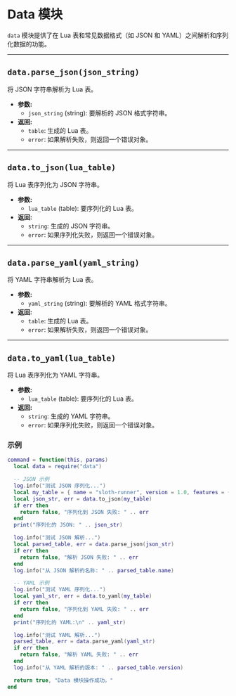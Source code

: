 # Data 模块

`data` 模块提供了在 Lua 表和常见数据格式（如 JSON 和 YAML）之间解析和序列化数据的功能。

---

## `data.parse_json(json_string)`

将 JSON 字符串解析为 Lua 表。

*   **参数:**
    *   `json_string` (string): 要解析的 JSON 格式字符串。
*   **返回:**
    *   `table`: 生成的 Lua 表。
    *   `error`: 如果解析失败，则返回一个错误对象。

---

## `data.to_json(lua_table)`

将 Lua 表序列化为 JSON 字符串。

*   **参数:**
    *   `lua_table` (table): 要序列化的 Lua 表。
*   **返回:**
    *   `string`: 生成的 JSON 字符串。
    *   `error`: 如果序列化失败，则返回一个错误对象。

---

## `data.parse_yaml(yaml_string)`

将 YAML 字符串解析为 Lua 表。

*   **参数:**
    *   `yaml_string` (string): 要解析的 YAML 格式字符串。
*   **返回:**
    *   `table`: 生成的 Lua 表。
    *   `error`: 如果解析失败，则返回一个错误对象。

---

## `data.to_yaml(lua_table)`

将 Lua 表序列化为 YAML 字符串。

*   **参数:**
    *   `lua_table` (table): 要序列化的 Lua 表。
*   **返回:**
    *   `string`: 生成的 YAML 字符串。
    *   `error`: 如果序列化失败，则返回一个错误对象。

### 示例

```lua
command = function(this, params)
  local data = require("data")

  -- JSON 示例
  log.info("测试 JSON 序列化...")
  local my_table = { name = "sloth-runner", version = 1.0, features = { "tasks", "lua" } }
  local json_str, err = data.to_json(my_table)
  if err then
    return false, "序列化到 JSON 失败: " .. err
  end
  print("序列化的 JSON: " .. json_str)

  log.info("测试 JSON 解析...")
  local parsed_table, err = data.parse_json(json_str)
  if err then
    return false, "解析 JSON 失败: " .. err
  end
  log.info("从 JSON 解析的名称: " .. parsed_table.name)

  -- YAML 示例
  log.info("测试 YAML 序列化...")
  local yaml_str, err = data.to_yaml(my_table)
  if err then
    return false, "序列化到 YAML 失败: " .. err
  end
  print("序列化的 YAML:\n" .. yaml_str)

  log.info("测试 YAML 解析...")
  parsed_table, err = data.parse_yaml(yaml_str)
  if err then
    return false, "解析 YAML 失败: " .. err
  end
  log.info("从 YAML 解析的版本: " .. parsed_table.version)

  return true, "Data 模块操作成功。"
end
```

```
